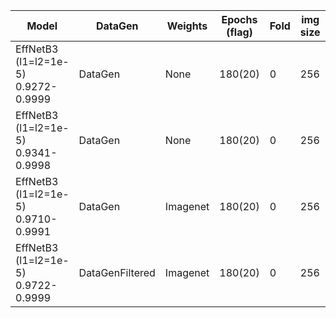 | Model                                   | DataGen         | Weights  | Epochs (flag) | Fold | img size | loss   | power | offset | Initial Weights | batch size | train  | val    | test                                | note                                                         |
|-----------------------------------------|-----------------|----------|---------------|------|----------|--------|-------|--------|-----------------|------------|--------|--------|-------------------------------------|--------------------------------------------------------------|
| EffNetB3 (l1=l2=1e-5)<br/>0.9272-0.9999 | DataGen         | None     | 180(20)       | 0    | 256      | cat CE | 5     | 6      | N:1, P:1, T:6   | 64         | 0.9999 | 0.9272 | 0.9253<br/>(0.9413, 0.9460, 0.7978) | Initial weight too aggressive. Update_weights too aggressive |
| EffNetB3 (l1=l2=1e-5)<br/>0.9341-0.9998 | DataGen         | None     | 180(20)       | 0    | 256      | cat CE | 5     | 3      | N:1, P:1, T:4   | 32         | 0.9998 | 0.9341 | 0.9245<br/>(0.9395, 0.9442, 0.8029) | I'd try with the same settings but more epochs               |
| EffNetB3 (l1=l2=1e-5)<br/>0.9710-0.9991 | DataGen         | Imagenet | 180(20)       | 0    | 256      | cat CE | 5     | 3      | N:1, P:1, T:4   | 32         | 0.9991 | 0.9710 | 0.9774<br/>(0.9812, 0.9866, 0.9381) |                                                              |
| EffNetB3 (l1=l2=1e-5)<br/>0.9722-0.9999 | DataGenFiltered | Imagenet | 180(20)       | 0    | 256      | cat CE | 5     | 3      | N:1, P:1, T:4   | 32         | 0.9999 | 0.9722 | 0.9779<br/>(0.9823, 0.9898, 0.9286) |                                                              |